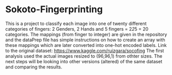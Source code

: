 # Sokoto-Fingerprinting
This is a project to classify each image into one of twenty different categories of fingers:
2 Genders, 2 Hands and 5 fingers = 2*2*5 = 20 categories. 
The mappings (from finger to integer) are given in the repository and the dataPrep file has simple instructions on how to 
create an array with these mappings which are later converted into one-hot encoded labels. 
Link to the original dataset:
https://www.kaggle.com/ruizgara/socofing
The first analysis used the actual images resized to (96,96,1) from othter sizes. 
The next steps will be looking into other versions (altered) of the same dataset and comparing the results. 
